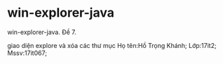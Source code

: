 # win-explorer-java
win-explorer-java.
Đề 7.

giao diện explore và xóa các thư mục
Họ tên:Hồ Trọng Khánh;
Lớp:17it2;
Mssv:17it067;
